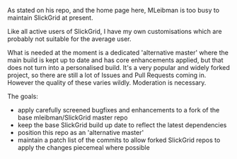 As stated on his repo, and the home page here, MLeibman is too busy to maintain SlickGrid at present.

Like all active users of SlickGrid, I have my own customisations which are probably not suitable for the average user. 

What is needed at the moment is a dedicated 'alternative master' where the main build is kept up to date and has core enhancements applied, but that does not turn into a personalised build.
It's a very popular and widely forked project, so there are still a lot of Issues and Pull Requests coming in. However the quality of these varies wildly. Moderation is necessary.

The goals:
- apply carefully screened bugfixes and enhancements to a fork of the base mleibman/SlickGrid master repo 
- keep the base SlickGrid build up date to reflect the latest dependencies
- position this repo as an 'alternative master'
- maintain a patch list of the commits to allow forked SlickGrid repos to apply the changes piecemeal where possible



